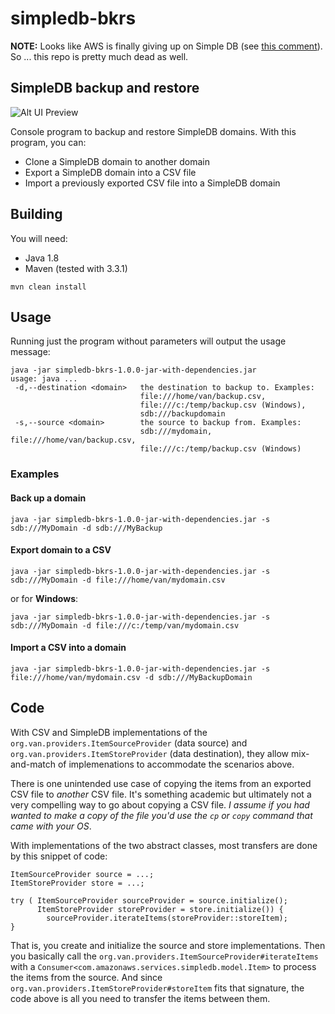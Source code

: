 # simpledb-bkrs

**NOTE:** Looks like AWS is finally giving up on Simple DB (see [this comment](https://github.com/aws/aws-sdk-js-v3/issues/1854#issuecomment-754142929)). So ... this repo is pretty much dead as well.

## SimpleDB backup and restore

![Alt UI Preview](http://therealvan.com/image/projects/simpledb_bkrs.png)

Console program to backup and restore SimpleDB domains. With this program, you can:

* Clone a SimpleDB domain to another domain
* Export a SimpleDB domain into a CSV file
* Import a previously exported CSV file into a SimpleDB domain

## Building

You will need:

* Java 1.8
* Maven (tested with 3.3.1)

```
mvn clean install
```

## Usage

Running just the program without parameters will output the usage message:
```
java -jar simpledb-bkrs-1.0.0-jar-with-dependencies.jar
usage: java ...
 -d,--destination <domain>   the destination to backup to. Examples:
                             file:///home/van/backup.csv,
                             file:///c:/temp/backup.csv (Windows),
                             sdb:///backupdomain
 -s,--source <domain>        the source to backup from. Examples:
                             sdb:///mydomain, file:///home/van/backup.csv,
                             file:///c:/temp/backup.csv (Windows)

```

### Examples

#### Back up a domain
`java -jar simpledb-bkrs-1.0.0-jar-with-dependencies.jar -s sdb:///MyDomain -d sdb:///MyBackup`

#### Export domain to a CSV
```
java -jar simpledb-bkrs-1.0.0-jar-with-dependencies.jar -s sdb:///MyDomain -d file:///home/van/mydomain.csv
```
or for **Windows**:
```
java -jar simpledb-bkrs-1.0.0-jar-with-dependencies.jar -s sdb:///MyDomain -d file:///c:/temp/van/mydomain.csv
```

#### Import a CSV into a domain
```
java -jar simpledb-bkrs-1.0.0-jar-with-dependencies.jar -s file:///home/van/mydomain.csv -d sdb:///MyBackupDomain
```

## Code
With CSV and SimpleDB implementations of the `org.van.providers.ItemSourceProvider` (data source)
and `org.van.providers.ItemStoreProvider` (data destination), they allow mix-and-match of implemenations to 
accommodate the scenarios above.

There is one unintended use case of copying the items from an exported CSV file to _another_ CSV file. It's
something academic but ultimately not a very compelling way to go about copying a CSV file. _I assume if you 
had wanted to make a copy of the file you'd use the `cp` or `copy` command that came with your OS_.

With implementations of the two abstract classes, most transfers are done by this snippet of code:
```
ItemSourceProvider source = ...;
ItemStoreProvider store = ...;

try ( ItemSourceProvider sourceProvider = source.initialize();
      ItemStoreProvider storeProvider = store.initialize()) {
        sourceProvider.iterateItems(storeProvider::storeItem);
}
```

That is, you create and initialize the source and store implementations. Then you basically call the 
`org.van.providers.ItemSourceProvider#iterateItems` with a `Consumer<com.amazonaws.services.simpledb.model.Item>`
to process the items from the source. And since `org.van.providers.ItemStoreProvider#storeItem` fits that signature,
the code above is all you need to transfer the items between them.


